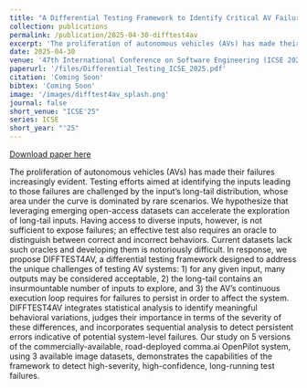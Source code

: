 ```yaml
---
title: "A Differential Testing Framework to Identify Critical AV Failures Leveraging Arbitrary Inputs"
collection: publications
permalink: /publication/2025-04-30-difftest4av
excerpt: 'The proliferation of autonomous vehicles (AVs) has made their failures increasingly evident. Testing efforts aimed at identifying the inputs leading to those failures are challenged by the input’s long-tail distribution, whose area under the curve is dominated by rare scenarios. We hypothesize that leveraging emerging open-access datasets can accelerate the exploration of long-tail inputs. Having access to diverse inputs, however, is not sufficient to expose failures; an effective test also requires an oracle to distinguish between correct and incorrect behaviors. Current datasets lack such oracles and developing them is notoriously difficult. In response, we propose DIFFTEST4AV, a differential testing framework designed to address the unique challenges of testing AV systems: 1) for any given input, many outputs may be considered acceptable, 2) the long-tail contains an insurmountable number of inputs to explore, and 3) the AV’s continuous execution loop requires for failures to persist in order to affect the system. DIFFTEST4AV integrates statistical analysis to identify meaningful behavioral variations, judges their importance in terms of the severity of these differences, and incorporates sequential analysis to detect persistent errors indicative of potential system-level failures. Our study on 5 versions of the commercially-available, road-deployed comma.ai OpenPilot system, using 3 available image datasets, demonstrates the capabilities of the framework to detect high-severity, high-confidence, long-running test failures.'
date: 2025-04-30
venue: '47th International Conference on Software Engineering (ICSE 2025)'
paperurl: '/files/Differential_Testing_ICSE_2025.pdf'
citation: 'Coming Soon'
bibtex: 'Coming Soon'
image: '/images/difftest4av_splash.png'
journal: false
short_venue: "ICSE'25"
series: ICSE
short_year: "'25"
---
```


<a href='/files/Differential_Testing_ICSE_2025.pdf'>Download paper here</a>

The proliferation of autonomous vehicles (AVs) has made their failures increasingly evident. Testing efforts aimed at identifying the inputs leading to those failures are challenged by the input’s long-tail distribution, whose area under the curve is dominated by rare scenarios. We hypothesize that leveraging emerging open-access datasets can accelerate the exploration of long-tail inputs. Having access to diverse inputs, however, is not sufficient to expose failures; an effective test also requires an oracle to distinguish between correct and incorrect behaviors. Current datasets lack such oracles and developing them is notoriously difficult. In response, we propose DIFFTEST4AV, a differential testing framework designed to address the unique challenges of testing AV systems: 1) for any given input, many outputs may be considered acceptable, 2) the long-tail contains an insurmountable number of inputs to explore, and 3) the AV’s continuous execution loop requires for failures to persist in order to affect the system. DIFFTEST4AV integrates statistical analysis to identify meaningful behavioral variations, judges their importance in terms of the severity of these differences, and incorporates sequential analysis to detect persistent errors indicative of potential system-level failures. Our study on 5 versions of the commercially-available, road-deployed comma.ai OpenPilot system, using 3 available image datasets, demonstrates the capabilities of the framework to detect high-severity, high-confidence, long-running test failures.
